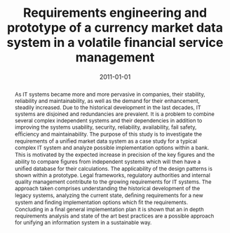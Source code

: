---
abstract: As IT systems became more and more pervasive in companies, their stability,  reliability
  and maintainability, as well as the demand for their enhancement,  steadily increased.
  Due to the historical development in the last decades,  IT systems are disjoined
  and redundancies are prevalent. It is a problem  to combine several complex independent
  systems and their dependencies in  addition to improving the systems usability,
  security, reliability, availability, fail safety, e&#64259;ciency and maintainability.  The
  purpose of this study is to investigate the requirements of a uni&#64257;ed  market
  data system as a case study for a typical complex IT system and  analyze possible
  implementation options within a bank. This is motivated  by the expected increase
  in precision of the key &#64257;gures and the ability to  compare &#64257;gures
  from independent systems which will then have a uni&#64257;ed  database for their
  calculations. The applicability of the design patterns is  shown within a prototype.
  Legal frameworks, regulatory authorities and  internal quality management contribute
  to the growing requirements for IT  systems.  The approach taken comprises understanding
  the historical development  of the legacy systems, analyzing the current state,
  de&#64257;ning requirements for  a new system and &#64257;nding implementation options
  which &#64257;t the requirements.  Concluding in a &#64257;nal general implementation
  plan it is shown that an in  depth requirements analysis and state of the art best
  practices are a possible  approach for unifying an information system in a sustainable
  way.
authors:
- Andreas Brauner
date: '2011-01-01'
featured: false
links:
- name: Publik
  url: https://publik.tuwien.ac.at/showentry.php?ID=205962&lang=1
publication_types:
- '7'
publishDate: '2011-01-01'
title: Requirements engineering and prototype of a currency market data system in
  a volatile financial service management
url_pdf: ''
---